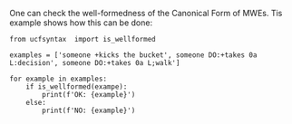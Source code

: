One can check the well-formedness of the Canonical Form of MWEs. Tis example shows how this can be done:

```
from ucfsyntax  import is_wellformed

examples = ['someone +kicks the bucket', someone DO:+takes 0a L:decision', someone DO:+takes 0a L;walk']

for example in examples:
    if is_wellformed(exampe):
        print(f'OK: {example}')
    else:
        print(f'NO: {example}')
```   

